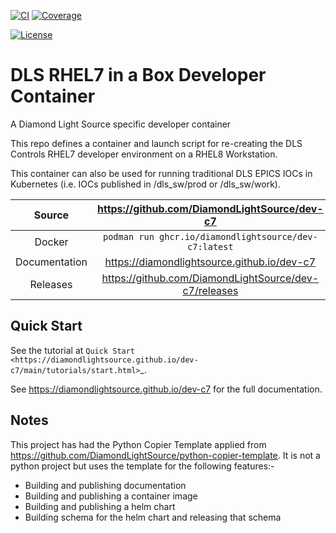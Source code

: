 [![CI](https://github.com/DiamondLightSource/dev-c7/actions/workflows/ci.yml/badge.svg)](https://github.com/DiamondLightSource/dev-c7/actions/workflows/ci.yml)
[![Coverage](https://codecov.io/gh/DiamondLightSource/dev-c7/branch/main/graph/badge.svg)](https://codecov.io/gh/DiamondLightSource/dev-c7)

[![License](https://img.shields.io/badge/License-Apache%202.0-blue.svg)](https://www.apache.org/licenses/LICENSE-2.0)

# DLS RHEL7 in a Box Developer Container

A Diamond Light Source specific developer container

This repo defines a container and launch script for re-creating the DLS Controls RHEL7 developer environment on a RHEL8 Workstation.

This container can also be used for running traditional DLS EPICS IOCs in Kubernetes (i.e. IOCs published in /dls_sw/prod or /dls_sw/work).

Source          | <https://github.com/DiamondLightSource/dev-c7>
:---:           | :---:
Docker          | `podman run ghcr.io/diamondlightsource/dev-c7:latest`
Documentation   | <https://diamondlightsource.github.io/dev-c7>
Releases        | <https://github.com/DiamondLightSource/dev-c7/releases>

## Quick Start

See the tutorial at `Quick Start <https://diamondlightsource.github.io/dev-c7/main/tutorials/start.html>`_.

<!-- README only content. Anything below this line won't be included in index.md -->

See <https://diamondlightsource.github.io/dev-c7> for the full documentation.

## Notes

This project has had the Python Copier Template applied from <https://github.com/DiamondLightSource/python-copier-template>. It is not a python project but uses the template for the following features:-

- Building and publishing documentation
- Building and publishing a container image
- Building and publishing a helm chart
- Building schema for the helm chart and releasing that schema
